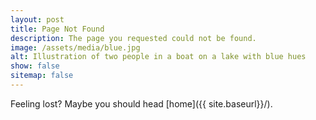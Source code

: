 ```yaml
---
layout: post
title: Page Not Found
description: The page you requested could not be found.
image: /assets/media/blue.jpg
alt: Illustration of two people in a boat on a lake with blue hues
show: false
sitemap: false
---
```

Feeling lost? Maybe you should head [home]({{ site.baseurl}}/).